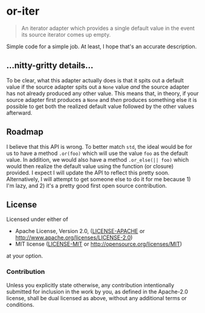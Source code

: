 # or-iter

> An iterator adapter which provides a single default value in the event its source iterator comes up empty.

Simple code for a simple job. At least, I hope that's an accurate description.

## ...nitty-gritty details...

To be clear, what this adapter actually does is that it spits out a default value if the source adapter spits out a `None` value *and* the source adapter has not already produced any other value. This means that, in theory, if your source adapter first produces a `None` and *then* produces something else it is possible to get both the realized default value followed by the other values afterward.

## Roadmap

I believe that this API is wrong. To better match `std`, the ideal would be for us to have a method `.or(foo)` which will use the value `foo` as the default value. In addition, we would also have a method `.or_else(|| foo)` which would then realize the default value using the function (or closure) provided. I expect I will update the API to reflect this pretty soon. Alternatively, I will attempt to get someone else to do it for me because 1) I'm lazy, and 2) it's a pretty good first open source contribution.

## License

Licensed under either of

 * Apache License, Version 2.0, ([LICENSE-APACHE][license-url-ap2] or http://www.apache.org/licenses/LICENSE-2.0)
 * MIT license ([LICENSE-MIT][license-url-mit] or http://opensource.org/licenses/MIT)

at your option.

### Contribution

Unless you explicitly state otherwise, any contribution intentionally submitted for inclusion in the work by you, as defined in the Apache-2.0 license, shall be dual licensed as above, without any additional terms or conditions.

[license-url-mit]: https://github.com/archer884/or-iter/blob/master/LICENSE-MIT
[license-url-ap2]: https://github.com/archer884/or-iter/blob/master/LICENSE-APACHE

